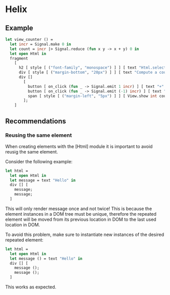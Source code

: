 # Helix

## Example

```ocaml
let view_counter () =
  let incr = Signal.make 0 in
  let count = incr |> Signal.reduce (fun x y -> x + y) 0 in
  let open Html in
  fragment
    [
      h2 [ style [ ("font-family", "monospace") ] ] [ text "Html.select" ];
      div [ style [ ("margin-bottom", "20px") ] ] [ text "Compute a count." ];
      div []
        [
          button [ on_click (fun _ -> Signal.emit 1 incr) ] [ text "+" ];
          button [ on_click (fun _ -> Signal.emit (-1) incr) ] [ text "-" ];
          span [ style [ ("margin-left", "5px") ] ] [ View.show int count ];
        ];
    ]
```

## Recommendations

### Reusing the same element

When creating elements with the [Html] module it is important to avoid reusig the same element.

Consider the following example:

```ocaml
let html =
  let open Html in
  let message = text "Hello" in
  div [] [
    message;
    message;
  ]
```

This will only render message once and not twice! This is because the element instances in a DOM tree must be unique, therefore the repeated element will be moved from its previous location in DOM to the last used location in DOM.

To avoid this problem, make sure to instantiate new instances of the desired repeated element:

```ocaml
let html =
  let open Html in
  let message () = text "Hello" in
  div [] [
    message ();
    message ();
  ]
```

This works as expected.
